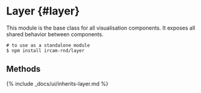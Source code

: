 ---
---

# Layer {#layer}

This module is the base class for all visualisation components. It exposes all shared behavior between components.

~~~
# to use as a standalone module
$ npm install ircam-rnd/layer
~~~

## Methods

{% include _docs/ui/inherits-layer.md %}


